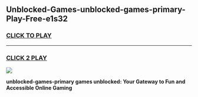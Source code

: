 
## Unblocked-Games-unblocked-games-primary-Play-Free-e1s32
<h3>
<a href="https://premium76.site?title=unblocked-games-primary&ref=23A">CLICK TO PLAY</a></h3>
<hr>

<h3>
<a href="https://premium76.site?title=unblocked-games-primary&ref=23A">CLICK 2 PLAY</a>
  
</h3>

<a href="https://premium76.site?title=unblocked-games-primary&ref=23A"><img src="https://clearcache.store/games.png"></a>


**unblocked-games-primary games unblocked: Your Gateway to Fun and Accessible Online Gaming**
